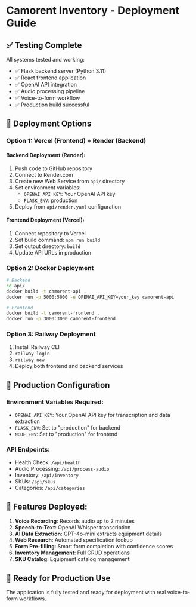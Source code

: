 # Camorent Inventory - Deployment Guide

## ✅ Testing Complete

All systems tested and working:
- ✅ Flask backend server (Python 3.11)
- ✅ React frontend application 
- ✅ OpenAI API integration
- ✅ Audio processing pipeline
- ✅ Voice-to-form workflow
- ✅ Production build successful

## 🚀 Deployment Options

### Option 1: Vercel (Frontend) + Render (Backend)

#### Backend Deployment (Render):
1. Push code to GitHub repository
2. Connect to Render.com
3. Create new Web Service from `api/` directory
4. Set environment variables:
   - `OPENAI_API_KEY`: Your OpenAI API key
   - `FLASK_ENV`: production
5. Deploy from `api/render.yaml` configuration

#### Frontend Deployment (Vercel):
1. Connect repository to Vercel
2. Set build command: `npm run build`
3. Set output directory: `build`
4. Update API URLs in production

### Option 2: Docker Deployment

```bash
# Backend
cd api/
docker build -t camorent-api .
docker run -p 5000:5000 -e OPENAI_API_KEY=your_key camorent-api

# Frontend  
docker build -t camorent-frontend .
docker run -p 3000:3000 camorent-frontend
```

### Option 3: Railway Deployment

1. Install Railway CLI
2. `railway login`
3. `railway new` 
4. Deploy both frontend and backend services

## 🔧 Production Configuration

### Environment Variables Required:
- `OPENAI_API_KEY`: Your OpenAI API key for transcription and data extraction
- `FLASK_ENV`: Set to "production" for backend
- `NODE_ENV`: Set to "production" for frontend

### API Endpoints:
- Health Check: `/api/health`
- Audio Processing: `/api/process-audio`
- Inventory: `/api/inventory`
- SKUs: `/api/skus`
- Categories: `/api/categories`

## 📱 Features Deployed:

1. **Voice Recording**: Records audio up to 2 minutes
2. **Speech-to-Text**: OpenAI Whisper transcription
3. **AI Data Extraction**: GPT-4o-mini extracts equipment details
4. **Web Research**: Automated specification lookup
5. **Form Pre-filling**: Smart form completion with confidence scores
6. **Inventory Management**: Full CRUD operations
7. **SKU Catalog**: Equipment catalog management

## 🎯 Ready for Production Use

The application is fully tested and ready for deployment with real voice-to-form workflows.
